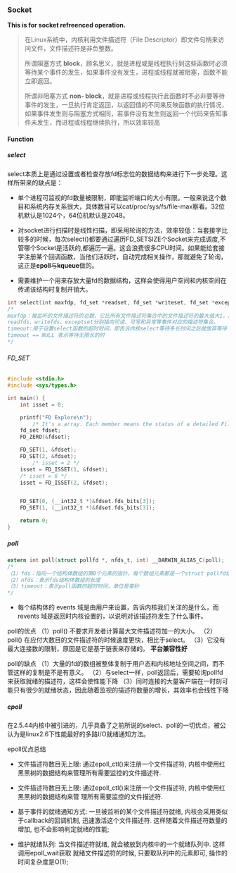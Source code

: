 ### Socket 

**This is for socket refreenced operation.** 

> 在Linux系统中，内核利用文件描述符（File Descriptor）即文件句柄来访问文件，文件描述符是非负整数。
>
> 所谓阻塞方式 **block**，顾名思义，就是进程或是线程执行到这些函数时必须等待某个事件的发生，如果事件没有发生，进程或线程就被阻塞，函数不能立即返回。
>
> 所谓非阻塞方式 **non- block**，就是进程或线程执行此函数时不必非要等待事件的发生，一旦执行肯定返回，以返回值的不同来反映函数的执行情况，如果事件发生则与阻塞方式相同，若事件没有发生则返回一个代码来告知事件未发生，而进程或线程继续执行，所以效率较高

#### Function

##### select

select本质上是通过设置或者检查存放fd标志位的数据结构来进行下一步处理。这样所带来的缺点是：

- 单个进程可监视的fd数量被限制，即能监听端口的大小有限。一般来说这个数目和系统内存关系很大，具体数目可以cat/proc/sys/fs/file-max察看。32位机默认是1024个，64位机默认是2048。

- 对socket进行扫描时是线性扫描，即采用轮询的方法，效率较低：当套接字比较多的时候，每次select()都要通过遍历FD_SETSIZE个Socket来完成调度,不管哪个Socket是活跃的,都遍历一遍。这会浪费很多CPU时间。如果能给套接字注册某个回调函数，当他们活跃时，自动完成相关操作，那就避免了轮询，这正是**epoll**与**kqueue**做的。

- 需要维护一个用来存放大量fd的数据结构，这样会使得用户空间和内核空间在传递该结构时复制开销大。

```c
int select(int maxfdp, fd_set *readset, fd_set *writeset, fd_set *exceptset,struct timeval *timeout);
/*
maxfdp：被监听的文件描述符的总数，它比所有文件描述符集合中的文件描述符的最大值大1，因为文件描述符是从0开始计数的；
readfds、writefds、exceptset分别指向可读、可写和异常等事件对应的描述符集合。
timeout:用于设置select函数的超时时间，即告诉内核select等待多长时间之后就放弃等待
timeout == NULL 表示等待无限长的时
*/
```

###### FD_SET

```c
#include <stdio.h>
#include <sys/types.h>

int main() {
    int isset = 0;

    printf("FD Explore\n");
		/* It's a array. Each member means the status of a detailed File Descriptor. */
    fd_set fdset;
    FD_ZERO(&fdset);

    FD_SET(1, &fdset);
    FD_SET(2, &fdset);
		/* isset = 2 */
    isset = FD_ISSET(1, &fdset);
  	/* isset = 6 */
    isset = FD_ISSET(2, &fdset);


    FD_SET(0, (__int32_t *)&fdset.fds_bits[3]);
    FD_SET(1, (__int32_t *)&fdset.fds_bits[3]);

    return 0;
}
```

##### poll

```c
extern int poll(struct pollfd *, nfds_t, int) __DARWIN_ALIAS_C(poll);
/*
（1）fds：指向一个结构体数组的第0个元素的指针，每个数组元素都是一个struct pollfd结构，用于指定测试某个给定的fd的条件
（2）nfds：表示fds结构体数组的长度
（3）timeout：表示poll函数的超时时间，单位是毫秒
*/
```



- 每个结构体的 events 域是由用户来设置，告诉内核我们关注的是什么，而 revents 域是返回时内核设置的，以说明对该描述符发生了什么事件。

poll的优点
（1）poll() 不要求开发者计算最大文件描述符加一的大小。
（2）poll() 在应付大数目的文件描述符的时候速度更快，相比于select。
（3）它没有最大连接数的限制，原因是它是基于链表来存储的。
**平台兼容性好**

poll的缺点
（1）大量的fd的数组被整体复制于用户态和内核地址空间之间，而不管这样的复制是不是有意义。
（2）与select一样，poll返回后，需要轮询pollfd来获取就绪的描述符，这样会使性能下降
（3）同时连接的大量客户端在一时刻可能只有很少的就绪状态，因此随着监视的描述符数量的增长，其效率也会线性下降

##### epoll

在2.5.44内核中被引进的，几乎具备了之前所说的select、poll的一切优点，被公认为是linux2.6下性能最好的多路I/O就绪通知方法。

epoll优点总结

- 文件描述符数目无上限: 通过epoll_ctl()来注册一个文件描述符, 内核中使用红⿊黑树的数据结构来管理所有需要监控的文件描述符.

- 文件描述符数目无上限: 通过epoll_ctl()来注册一个文件描述符, 内核中使用红⿊黑树的数据结构来管 理所有需要监控的文件描述符.

- 基于事件的就绪通知方式: 一旦被监听的某个文件描述符就绪, 内核会采用类似于callback的回调机制, 迅速激活这个文件描述符. 这样随着文件描述符数量的增加, 也不会影响判定就绪的性能;
-  维护就绪队列: 当文件描述符就绪, 就会被放到内核中的一个就绪队列中. 这样调用epoll_wait获取 就绪文件描述符的时候, 只要取队列中的元素即可, 操作的时间复杂度是O(1);



[Reference URL]: https://blog.csdn.net/weixin_41010318/article/details/80257177
[Reference URL]: https://blog.csdn.net/qq_37964547/article/details/80699489?ops_request_misc=%257B%2522request%255Fid%2522%253A%2522164336970716780261945897%2522%252C%2522scm%2522%253A%252220140713.130102334.pc%255Fblog.%2522%257D&amp;request_id=164336970716780261945897&amp;biz_id=0&amp;utm_medium=distribute.pc_search_result.none-task-blog-2~blog~first_rank_ecpm_v1~rank_v31_ecpm-1-80699489.nonecase&amp;utm_term=epoll&amp;spm=1018.2226.3001.4450
[Reference URL]: https://blog.csdn.net/u012252959/article/details/48574711






